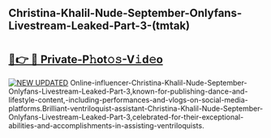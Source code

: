 ## Christina-Khalil-Nude-September-Onlyfans-Livestream-Leaked-Part-3-(tmtak)


# <h2><a href="https://mediaupload.pro?-19M">🔗👉 🔴 Private-P𝚑ot𝚘𝚜-V𝚒d𝚎o</a></h2>

[![NEW UPDATED](https://i.imgur.com/0qMVB7G.gif)](https://mediaupload.pro?-19M)
Online-influencer-Christina-Khalil-Nude-September-Onlyfans-Livestream-Leaked-Part-3,known-for-publishing-dance-and-lifestyle-content,-including-performances-and-vlogs-on-social-media-platforms.Brilliant-ventriloquist-assistant-Christina-Khalil-Nude-September-Onlyfans-Livestream-Leaked-Part-3,celebrated-for-their-exceptional-abilities-and-accomplishments-in-assisting-ventriloquists.  
